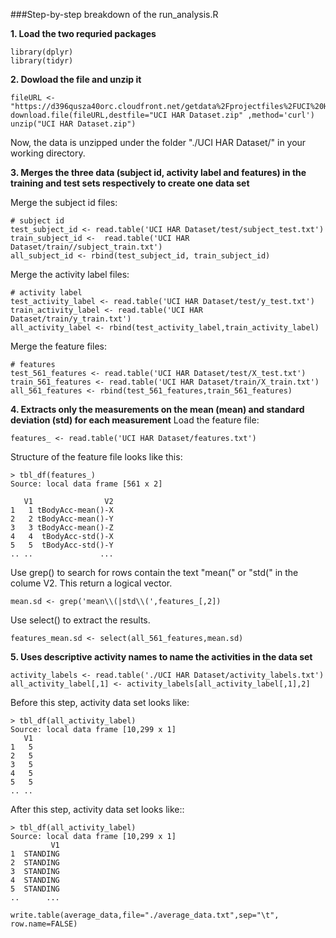 
###Step-by-step breakdown of the run_analysis.R

**1. Load the two requried packages**
```
library(dplyr)
library(tidyr)
```

**2. Dowload the file and unzip it**
```
fileURL <- "https://d396qusza40orc.cloudfront.net/getdata%2Fprojectfiles%2FUCI%20HAR%20Dataset.zip"
download.file(fileURL,destfile="UCI HAR Dataset.zip" ,method='curl')
unzip("UCI HAR Dataset.zip")
```
Now, the data is unzipped under the folder "./UCI HAR Dataset/" in your working directory.



**3. Merges the three data (subject id, activity label and features) in the training and test sets respectively to create one data set**

Merge the subject id files:
```
# subject id
test_subject_id <- read.table('UCI HAR Dataset/test/subject_test.txt')
train_subject_id <-  read.table('UCI HAR Dataset/train//subject_train.txt')
all_subject_id <- rbind(test_subject_id, train_subject_id)
```

Merge the activity label files:
```
# activity label
test_activity_label <- read.table('UCI HAR Dataset/test/y_test.txt')
train_activity_label <- read.table('UCI HAR Dataset/train/y_train.txt')
all_activity_label <- rbind(test_activity_label,train_activity_label)
```

Merge the feature files:
```
# features
test_561_features <- read.table('UCI HAR Dataset/test/X_test.txt')
train_561_features <- read.table('UCI HAR Dataset/train/X_train.txt')
all_561_features <- rbind(test_561_features,train_561_features)
```


**4. Extracts only the measurements on the mean (mean) and standard deviation (std) for each measurement**
Load the feature file:
```
features_ <- read.table('UCI HAR Dataset/features.txt')
```
Structure of the feature file looks like this:
```
> tbl_df(features_)
Source: local data frame [561 x 2]

   V1                V2
1   1 tBodyAcc-mean()-X
2   2 tBodyAcc-mean()-Y
3   3 tBodyAcc-mean()-Z
4   4  tBodyAcc-std()-X
5   5  tBodyAcc-std()-Y
.. ..               ...
```

Use grep() to search for rows contain the text "mean(" or "std(" in the colume V2. This return a logical vector.
```
mean.sd <- grep('mean\\(|std\\(',features_[,2])
```

Use select() to extract the results.
```
features_mean.sd <- select(all_561_features,mean.sd)
```

**5. Uses descriptive activity names to name the activities in the data set**
```
activity_labels <- read.table('./UCI HAR Dataset/activity_labels.txt')
all_activity_label[,1] <- activity_labels[all_activity_label[,1],2]
```
Before this step, activity data set looks like:
```
> tbl_df(all_activity_label)
Source: local data frame [10,299 x 1]
   V1
1   5
2   5
3   5
4   5
5   5
.. ..
```

After this step, activity data set looks like::
```
> tbl_df(all_activity_label)
Source: local data frame [10,299 x 1]
         V1
1  STANDING
2  STANDING
3  STANDING
4  STANDING
5  STANDING
..      ...
```



```
write.table(average_data,file="./average_data.txt",sep="\t", row.name=FALSE)
```
